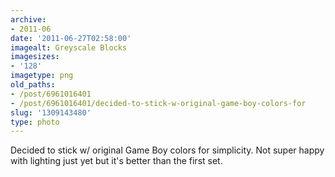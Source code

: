 ```yaml
---
archive:
- 2011-06
date: '2011-06-27T02:58:00'
imagealt: Greyscale Blocks
imagesizes:
- '128'
imagetype: png
old_paths:
- /post/6961016401
- /post/6961016401/decided-to-stick-w-original-game-boy-colors-for
slug: '1309143480'
type: photo
---
```


Decided to stick w/ original Game Boy colors for simplicity.  Not super
happy with lighting just yet but it's better than the first set.

